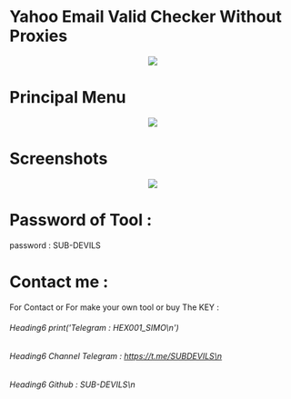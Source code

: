  # Yahoo Email Valid Checker Without Proxies



<p align="center">
  <img   src="https://user-images.githubusercontent.com/125136153/218284579-f19e5e56-eee1-4b50-b3b5-19dbcd3a7f85.png">
</p>



# Principal Menu

<p align="center">
  <img   src="https://user-images.githubusercontent.com/125136153/218284616-35be2bd8-078a-4fdb-86d5-b56273fa5343.png">
</p> 


# Screenshots


<p align="center">
  <img   src="https://user-images.githubusercontent.com/125136153/218284653-05bbaaec-0ca1-4300-a709-ad67b9ef85be.png">
</p> 


# Password of Tool :


password : SUB-DEVILS





# Contact me :

For Contact or For make your own tool or buy The KEY : 

###### Heading6 print('Telegram : HEX001_SIMO\n')
###### Heading6 Channel Telegram : https://t.me/SUBDEVILS\n
###### Heading6 Github : SUB-DEVILS\n




